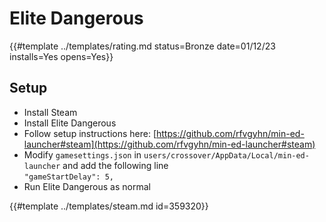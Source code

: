 # Elite Dangerous

{{#template ../templates/rating.md status=Bronze date=01/12/23 installs=Yes opens=Yes}}

## Setup

- Install Steam
- Install Elite Dangerous
- Follow setup instructions here: [https://github.com/rfvgyhn/min-ed-launcher#steam](https://github.com/rfvgyhn/min-ed-launcher#steam)
- Modify `gamesettings.json` in `users/crossover/AppData/Local/min-ed-launcher` and add the following line\
  `"gameStartDelay": 5,`
- Run Elite Dangerous as normal

{{#template ../templates/steam.md id=359320}}
